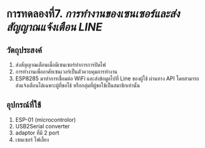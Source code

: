 # การทดลองที่7. _การทำงานของเซนเซอร์และส่งสัญญาณแจ้งเตือน LINE_

## วัตถุประสงค์
1. ส่งสัญญาณเตือนเมื่อมีเซนเซอร์ทำการการปิดไฟ
2. การทำงานเพื่ออาศัยเซนเวอร์เป็นตัวควบคุมการทำงาน 
3. ESP8285 มาทำการเชื่อมต่อ WiFi และส่งข้อมูลไปที่ Line ของผู้ใช้ ผ่านทาง API  โดยสามารถส่งแจ้งเตือนได้เฉพาะผู้ที่ขอใช้ หรือกลุ่มที่ผู้ขอใช้เป็นสมาชิกเท่านั้น
## อุปกรณ์ที่ใช้
1. ESP-01 (microcontrolor)
2. USB2Serial converter
3. adaptor ที่มี 2 port
4. เซนเซอร์ ไฟเลี้ยง


